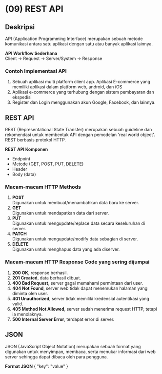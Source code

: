 # (09) REST API

## Deskripsi
API (Application Programming Interface) merupakan sebuah metode komunikasi antara satu aplikasi dengan satu atau banyak aplikasi lainnya.  

**API Workflow Sederhana**  
Client -> Request -> Server/System -> Response  

### Contoh Implementasi API
1. Sebuah aplikasi multi platform client app. Aplikasi E-commerce yang memiliki aplikasi dalam platform web, android, dan iOS
2. Aplikasi e-commerce yang terhubung dengan sistem pembayaran dan ekspedisi
3. Register dan Login menggunakan akun Google, Facebook, dan lainnya.

## REST API
REST (Representational State Transfer) merupakan sebuah guideline dan rekomendasi untuk membentuk API dengan pemodelan 'real world object'. REST berbasis protokol HTTP.

**REST API Komponen**
- Endpoint
- Metode (GET, POST, PUT, DELETE)
- Header
- Body (data)

### Macam-macam HTTP Methods
1. **POST**  
   Digunakan untuk membuat/menambahkan data baru ke server.
2. **GET**  
   Digunakan untuk mendapatkan data dari server.
3. **PUT**  
   Digunakan untuk mengupdate/replace data secara keseluruhan di server.
4. **PATCH**  
   Digunakan untuk mengupdate/modify data sebagian di server.
5. **DELETE**  
   Digunakan untuk menghapus data yang ada diserver.

### Macam-macam HTTP Response Code yang sering dijumpai
1. **200 OK**, response berhasil.
2. **201 Created**, data berhasil dibuat.
3. **400 Bad Request**, server gagal memahami permintaan dari user.
4. **404 Not Found**, server web tidak dapat menemukan halaman yang diminta oleh user.
5. **401 Unauthorized**, server tidak memiliki kredensial autentikasi yang valid.
6. **405 Method Not Allowed**, server sudah menerima request HTTP, tetapi ia menolaknya.
7. **500 Internal Server Error**, terdapat error di server.

## JSON
JSON (JavaScript Object Notation) merupakan sebuah format yang digunakan untuk menyimpan, membaca, serta menukar informasi dari web server sehingga dapat dibaca oleh para pengguna.  

**Format JSON**
{
    "key": "value"
}